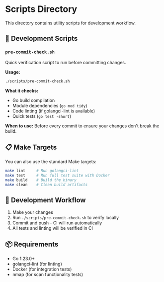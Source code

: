 # Scripts Directory

This directory contains utility scripts for development workflow.

## 🚀 Development Scripts

### `pre-commit-check.sh`
Quick verification script to run before committing changes.

**Usage:**
```bash
./scripts/pre-commit-check.sh
```

**What it checks:**
- Go build compilation
- Module dependencies (`go mod tidy`)
- Code linting (if golangci-lint is available)
- Quick tests (`go test -short`)

**When to use:** Before every commit to ensure your changes don't break the build.

## 📋 Make Targets

You can also use the standard Make targets:

```bash
make lint     # Run golangci-lint
make test     # Run full test suite with Docker
make build    # Build the binary
make clean    # Clean build artifacts
```

## 📝 Development Workflow

1. Make your changes
2. Run `./scripts/pre-commit-check.sh` to verify locally
3. Commit and push - CI will run automatically
4. All tests and linting will be verified in CI

## 📦 Requirements

- Go 1.23.0+
- golangci-lint (for linting)
- Docker (for integration tests)
- nmap (for scan functionality tests)